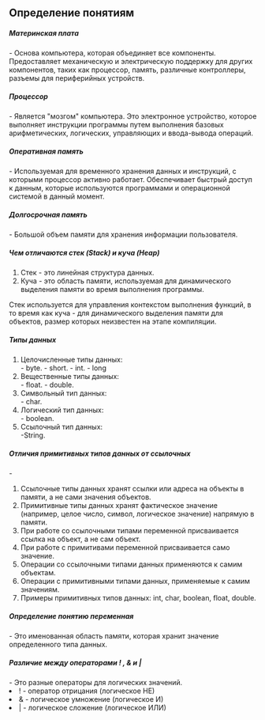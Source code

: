 <h2> Определение понятиям </h2>

<h5> Материнская плата  </h5> - Основа компьютера, которая объединяет все компоненты. Предоставляет механическую и электрическую поддержку для других компонентов, таких как процессор, память, различные контроллеры, разъемы для периферийных устройств.
<h5> Процессор  </h5> - Является "мозгом" компьютера. Это электронное устройство, которое выполняет инструкции программы путем выполнения базовых арифметических, логических, управляющих и ввода-вывода операций.
<h5> Оперативная память  </h5> - Используемая для временного хранения данных и инструкций, с которыми процессор активно работает. Обеспечивает быстрый доступ к данным, которые используются программами и операционной системой в данный момент.
<h5> Долгосрочная память  </h5> - Большой объем памяти для хранения информации пользователя.

<h5> Чем отличаются стек (Stack) и куча (Heap) </h5>  
<ol>
<li> Стек - это линейная структура данных. </li>
<li> Куча - это область памяти, используемая для динамического выделения памяти во время выполнения программы. </li>
</ol>
Cтек используется для управления контекстом выполнения функций, в то время как куча - для динамического выделения памяти для объектов, размер которых неизвестен на этапе компиляции.

<h5> Типы данных </h5>
<ol>
<li> Целочисленные типы данных:</li>
 - byte.
 - short.
 - int.
 - long
<li> Вещественные типы данных: </li>
 - float.
 - double.
<li> Символьный тип данных:</li>
 - char.
<li> Логический тип данных:</li>
 - boolean.
<li> Ссылочный тип данных:</li>
  -String.
</ol>

<h5> Отличия примитивных типов данных от ссылочных </h5> - 
<ol>
<li>Ссылочные типы данных хранят ссылки или адреса на объекты в памяти, а не сами значения объектов. </li>
<li>Примитивные типы данных хранят фактическое значение (например, целое число, символ, логическое значение) напрямую в памяти. </li>
<li>При работе со ссылочными типами переменной присваивается ссылка на объект, а не сам объект. </li>
<li>При работе с примитивами переменной присваивается само значение. </li>
<li>Операции со ссылочными типами данных применяются к самим объектам. </li>
<li>Операции с примитивными типами данных, применяемые к самим значениям.</li>
<li>Примеры примитивных типов данных: int, char, boolean, float, double. </li>
</ol>

<h5> Определение понятию переменная </h5> - Это именованная область памяти, которая хранит значение определенного типа данных.
<h5> Различие между операторами ! , & и | </h5> - Это разные операторы для логических значений.
<li> ! - оператор отрицания (логическое НЕ)</li>
<li> & - логическое умножение (логическое И)</li>
<li> | - логическое сложение (логическое ИЛИ)</li>